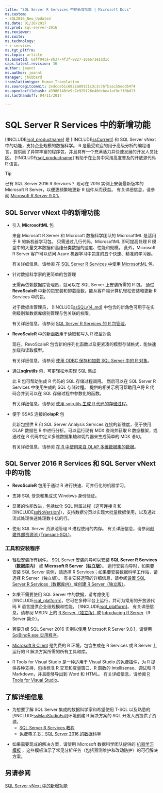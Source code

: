 ```yaml
---
title: "SQL Server R Services 中的新增功能 | Microsoft Docs"
ms.custom:
- SQL2016_New_Updated
ms.date: 01/20/2017
ms.prod: sql-server-2016
ms.reviewer: 
ms.suite: 
ms.technology:
- r-services
ms.tgt_pltfrm: 
ms.topic: article
ms.assetid: 6aff043a-8b37-4f3f-9827-10a671e1ad1c
caps.latest.revision: 36
author: jeannt
ms.author: jeannt
manager: jhubbard
translationtype: Human Translation
ms.sourcegitcommit: 2edcce51c6822a89151c3c3c76fbaacb5edd54f4
ms.openlocfilehash: 49986148fe9c7e929126e40debea1af8cff0bd13
ms.lasthandoff: 04/11/2017

---
```

# <a name="what39s-new-in-sql-server-r-services"></a>SQL Server R Services 中的新增功能
  [!INCLUDE[rsql_productname](../../includes/rsql-productname-md.md)] 是 [!INCLUDE[ssCurrent](../../includes/sscurrent-md.md)] 和 SQL Server vNext 中的功能，支持企业规模的数据科学。  R 是最受欢迎的用于高级分析的编程语言，提供而了异常丰富的程序包，并且具有一个充满活力并快速发展的开发人员社区。 [!INCLUDE[rsql_productname](../../includes/rsql-productname-md.md)] 有助于在业务中采用高度普及的开放源代码 R 语言。 
  
 > [!TIP]
 > 已有 SQL Server 2016 R Services？
 > 现可在 2016 实例上安装最新版本的 Microsoft R Server，以便更频繁地更新 R 组件从而获益。 有关详细信息，请参阅 [Microsoft R Server 9.0.1](https://msdn.microsoft.com/microsoft-r/rserver-whats-new)。  

## <a name="whats-new-in-sql-server-vnext"></a>SQL Server vNext 中的新增功能
  
+ 引入 **MicrosoftML** 包

   来自 Microsoft R Server 和 Microsoft 数据科学团队的 MicrosoftML 是适用于 R 的新机器学习包。 只需通过几行代码，MicrosoftML 即可提高处理 R 模型中的大量文本数据和高维分类数据的速度、性能和规模。 此外，Microsoft R Server 客户可以访问 Azure 机器学习中包含的五个快速、精准的学习器。 
   
   有关详细信息，请参阅 [在 SQL Server R Services 中使用 MicrosoftML 包](../../advanced-analytics/r-services/using-the-microsoftml-package-with-sql-server-r-services.md)。
   
+ 针对数据科学家的更简单的包管理

  无需再依赖数据库管理员，就可以在 SQL Server 上安装所需的 R 包。 通过 **RevoScaleR** 中新的包安装和卸载函数，能从客户端计算机轻松安装和更新 R Services 中的包。 
  
  对于数据库管理员， [!INCLUDE[ssSQLv14_md](../../includes/sssqlv14-md.md)] 中包含的新角色可用于在实例级别和数据库级别管理与包关联的权限。 
  
  有关详细信息，请参阅 [SQL Server R Services 的 R 包管理](../../advanced-analytics/r-services/r-package-management-for-sql-server-r-services.md)。 
     
+ **RevoScaleR** 中的新函数用于读取和写入 R 模型对象

  现在，RevoScaleR 包含新的序列化函数以及更紧凑的模型存储格式，能快速加载和读取模型。 
  
  有关详细信息，请参阅 [使用 ODBC 保存和加载 SQL Server 中的 R 对象](../../advanced-analytics/r-services/save-and-load-r-objects-from-sql-server-using-odbc.md)。 

+ 通过**sqlrutils** 包，可更轻松地实现 SQL 集成

  此 R 包可帮助生成 R 代码的 SQL 存储过程调用。 然后可以在 SQL Server R Services 中使用生成的 SQL 存储过程。 提供的相关示例可帮助用户将 R 代码合并到可以在 SQL 存储过程中参数化的函数。
  
  有关详细信息，请参阅 [使用 sqlrutils 生成 R 代码的存储过程](../../advanced-analytics/r-services/generating-an-r-stored-procedure-for-r-code-using-the-sqlrutils-package.md)。 
  

+ 便于 SSAS 连接的**olapR** 包

   此新包提供 R 和 SQL Server Analysis Services 连接的新维度，便于使用 OLAP 数据在 R 中进行分析。可以运行现有 MDX 查询并获取 R 数据框架，或通过在 R 代码中定义多维数据集轴和切片器来生成简单的 MDX 语句。 
   
   有关详细信息，请参阅 [在 R 中使用来自 OLAP 多维数据集的数据](../../advanced-analytics/r-services/using-data-from-olap-cubes-in-r.md)。
   

  
## <a name="features-in-sql-server-2016-r-services-and-sql-server-vnext"></a>SQL Server 2016 R Services 和 SQL Server vNext 中的功能  
  
- **RevoScaleR** 包用于通过 R 进行快速、可并行化的机器学习。

-   支持 SQL 登录和集成式 Windows 身份验证。  
    
-   显著的性能改进，包括优化 SQL 附属过程（这可连接 R 和 [!INCLUDE[ssNoVersion](../../includes/ssnoversion-md.md)]），支持数据分页以实现大批量数据使用，以及通过流式处理快速处理数十亿的行。 
  
-   使用 SQL Server 资源池管理 R 进程使用的内存。 有关详细信息，请参阅[创建外部资源池 (Transact-SQL)](../../t-sql/statements/create-external-resource-pool-transact-sql.md)。  
  

### <a name="tools-and-setup"></a>工具和安装程序

-   轻松安装所有组件。 SQL Server 安装向导可以安装 **SQL Server R Services（数据库内）** 或 **Microsoft R Server（独立版）**。   运行安装向导时，如果要安装 SQL Server 实例，请选择 R Services；如果要安装数据科学工作站，请选择 R Server（独立版）。   有关安装选项的详细信息，请参阅[设置 SQL Server R Services（数据库内）](../../advanced-analytics/r-services/set-up-sql-server-r-services-in-database.md)或[创建 R Server（独立版）](../../advanced-analytics/r-services/create-a-standalone-r-server.md)。  

-   如果不需要使用 SQL Server 中的数据，请考虑使用 [!INCLUDE[rsql_platform](../../includes/rsql-platform-md.md)]。它可在多种平台上运行，并可为常用的开放源代码 R 语言提供企业级规模和性能。 [!INCLUDE[rsql_platform](../../includes/rsql-platform-md.md)]。 有关详细信息，请参阅 MSDN 上的 [R Server（独立版）](../../advanced-analytics/r-services/r-server-standalone.md)或 [Introducing R Server](https://msdn.microsoft.com/microsoft-r/rserver)（R Server 简介）。

- 若要升级 SQL Server 2016 实例以使用 Microsoft R Server 9.0.1，请使用 [SqlBindR.exe 实用程序](https://msdn.microsoft.com/library/mt791781.aspx)。  

- [Microsoft R Client](https://msdn.microsoft.com/microsoft-r/r-client-install) 是免费的 R 环境，包含生成在 R Services 或 R Server 上运行的 R 解决方案所需的所有工具和库。  

-   R Tools for Visual Studio 是一种适用于 Visual Studio 的免费插件，为 R 提供各种支持，包括标准 R 交互和变量窗口、R 函数的 Intellisense、调试和 R Markdown，并且能够导出到 Word 和 HTML。  有关详细信息，请参阅 [R Tools for Visual Studio](https://www.visualstudio.com/vs/rtvs/)。  

## <a name="learn-more"></a>了解详细信息
  
-  为想要了解 SQL Server 集成的数据科学家和希望使用 T-SQL 以及熟悉的 [!INCLUDE[ssManStudioFull](../../includes/ssmanstudiofull-md.md)]环境创建 R 解决方案的 SQL 开发人员提供了资源。 
   + [SQL Server R Services 教程](https://msdn.microsoft.com/library/mt591993.aspx)
   + [免费电子书：SQL Server 2016 的数据科学](https://mva.microsoft.com/ebooks/)
 
+ 如果需要现成的解决方案，请使用 Microsoft 数据科学团队提供的 [机器学习模板](https://blogs.technet.microsoft.com/machinelearning/2016/03/23/machine-learning-templates-with-sql-server-2016-r-services/) ，这些模板演示了常见分析任务（包括预测维护和改动防护）的可行解决方案。
 

  
## <a name="see-also"></a>另请参阅  
[SQL Server vNext 中的新增功能](../../sql-server/what-s-new-in-sql-server-vnext.md)
  

